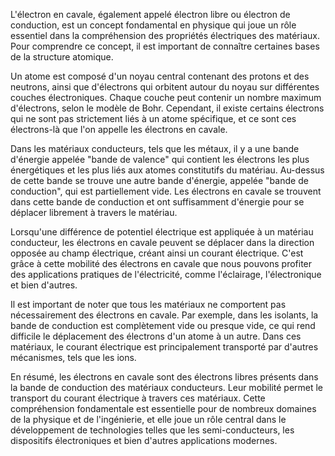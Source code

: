 L'électron en cavale, également appelé électron libre ou électron de conduction, est un concept fondamental en physique qui joue un rôle essentiel dans la compréhension des propriétés électriques des matériaux. Pour comprendre ce concept, il est important de connaître certaines bases de la structure atomique.

Un atome est composé d'un noyau central contenant des protons et des neutrons, ainsi que d'électrons qui orbitent autour du noyau sur différentes couches électroniques. Chaque couche peut contenir un nombre maximum d'électrons, selon le modèle de Bohr. Cependant, il existe certains électrons qui ne sont pas strictement liés à un atome spécifique, et ce sont ces électrons-là que l'on appelle les électrons en cavale.

Dans les matériaux conducteurs, tels que les métaux, il y a une bande d'énergie appelée "bande de valence" qui contient les électrons les plus énergétiques et les plus liés aux atomes constitutifs du matériau. Au-dessus de cette bande se trouve une autre bande d'énergie, appelée "bande de conduction", qui est partiellement vide. Les électrons en cavale se trouvent dans cette bande de conduction et ont suffisamment d'énergie pour se déplacer librement à travers le matériau.

Lorsqu'une différence de potentiel électrique est appliquée à un matériau conducteur, les électrons en cavale peuvent se déplacer dans la direction opposée au champ électrique, créant ainsi un courant électrique. C'est grâce à cette mobilité des électrons en cavale que nous pouvons profiter des applications pratiques de l'électricité, comme l'éclairage, l'électronique et bien d'autres.

Il est important de noter que tous les matériaux ne comportent pas nécessairement des électrons en cavale. Par exemple, dans les isolants, la bande de conduction est complètement vide ou presque vide, ce qui rend difficile le déplacement des électrons d'un atome à un autre. Dans ces matériaux, le courant électrique est principalement transporté par d'autres mécanismes, tels que les ions.

En résumé, les électrons en cavale sont des électrons libres présents dans la bande de conduction des matériaux conducteurs. Leur mobilité permet le transport du courant électrique à travers ces matériaux. Cette compréhension fondamentale est essentielle pour de nombreux domaines de la physique et de l'ingénierie, et elle joue un rôle central dans le développement de technologies telles que les semi-conducteurs, les dispositifs électroniques et bien d'autres applications modernes.